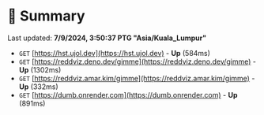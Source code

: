 # 📖 Summary
Last updated: **7/9/2024, 3:50:37 PTG "Asia/Kuala_Lumpur"**

- `GET` [https://hst.ujol.dev](https://hst.ujol.dev) - **Up** (584ms)
- `GET` [https://reddviz.deno.dev/gimme](https://reddviz.deno.dev/gimme) - **Up** (1302ms)
- `GET` [https://reddviz.amar.kim/gimme](https://reddviz.amar.kim/gimme) - **Up** (332ms)
- `GET` [https://dumb.onrender.com](https://dumb.onrender.com) - **Up** (891ms)
